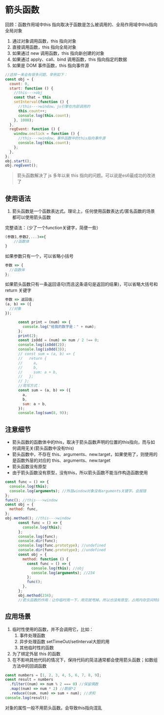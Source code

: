 # 箭头函数

回顾：函数作用域中this 指向取决于函数是怎么被调用的、全局作用域中this指向全局对象

1. 通过对象调用函数，this 指向对象
2. 直接调用函数，this 指向全局对象
3. 如果通过 new 调用函数，this 指向新创建的对象
4. 如果通过 apply、call、bind 调用函数，this 指向指定的数据
5. 如果是 DOM 事件函数，this 指向事件源

```js
//这样一来会有很多问题。举例如下：
const obj = {
  count: 0,
  start: function () {
    //this--->obj
    const that = this
    setInterval(function () {
      //this--->window。js引擎在内部调用的
      this.count++;
      console.log(this.count);
    }, 1000);
  },
  regEvent: function () {
    window.onclick = function () {
      //this--->window。事件函数中的this指向事件源
      console.log(this.count);
    };
  },
};
obj.start();
obj.regEvent();
```

> 箭头函数解决了 js 多年以来 this 指向的问题。可以说是es6最成功的改进了

## 使用语法

1. 箭头函数是一个函数表达式。理论上，任何使用函数表达式/匿名函数的场景都可以使用箭头函数

完整语法：（少了一个function关键字，简便一些）

```js
(参数1,参数2,...)=>{
    //函数体
}
```

如果参数只有一个，可以省略小括号

```js
参数 => {
  //函数体
};
```

如果箭头函数只有一条返回语句(而且这条语句是返回的结果)，可以省略大括号和 return 关键字

```js
参数 => 返回值;
(a, b) => ({
  //对象
});

      const print = (num) => {
        console.log("给我的数字是：" + num);
      };
      print(2);
      const isOdd = (num) => num / 2 !== 0;
      console.log(isOdd(2));
      console.log(isOdd(3));
      // const sum = (a, b) => {
      //   return {
      //     a,
      //     b,
      //     sum: a + b,
      //   };
      // };
      //简写方式：
      const sum = (a, b) => ({
        a,
        b,
        sum: a + b,
      });
      console.log(sum(8, 9));
```

## 注意细节

- 箭头函数的函数体中的this，取决于箭头函数声明的位置的this指向，而与如何调用无关(箭头函数中没有this)
- 箭头函数中，不存在 this、arguments、new.target，如果使用了，则使用的是函数外层的对应的 this、arguments、new.target
- 箭头函数没有原型
- 由于箭头函数没有原型，没有this，所以箭头函数不能当作构造函数使用

```js
const func = () => {
  console.log(this);
  console.log(arguments); //外层window对象没有arguments关键字。会报错
};
func(); //this--->window
const obj = {
  method: func,
};
obj.method(); //this--->window
      const func = () => {
        console.log(this);
      };
      console.log(func);
      console.dir(func);
      console.log(func.prototype); //undefined
      console.dir(func.prototype); //undefined
      const obj = {
        method: function () {
          const func = () => {
            console.log(this); //obj
            console.log(arguments); //234
          };
          func();
        },
      };
      obj.method(234);
      //箭头函数的作用：让你临时用一下，用完就甩掉。所以也没有原型，占用内存空间特别少
```

## 应用场景

1. 临时性使用的函数，并不会调用它，比如：
   1. 事件处理函数
   2. 异步处理函数 setTimeOut/setInterval大胆的用
   3. 其他临时性的函数
2. 为了绑定外层 this 的函数
3. 在不影响其他代码的情况下，保持代码的简洁通常都会使用箭头函数；如数组方法中的回调函数

```js
const numbers = [1, 2, 3, 4, 5, 6, 7, 8, 9];
const result = numbers
  .filter((num) => num % 2 === 0) //保留偶数
  .map((num) => num * 2) //数据*2
  .reduce((sum, num) => sum + num); //求和
console.log(result);
```

对象的属性一般不用箭头函数。会导致this指向混乱
